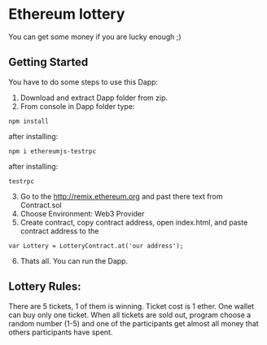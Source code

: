 # Ethereum lottery

You can get some money if you are lucky enough ;)

## Getting Started

You have to do some steps to use this Dapp:

1) Download and extract Dapp folder from zip.
2) From console in Dapp folder type: 
```
npm install
```
after installing:
```
npm i ethereumjs-testrpc
```
after installing:
```
testrpc
```
3) Go to the http://remix.ethereum.org and past there text from Contract.sol
4) Choose Environment: Web3 Provider
5) Create contract, copy contract address, open index.html, and paste contract address to the
```
var Lottery = LotteryContract.at('our address');
```
6) Thats all. You can run the Dapp.

## Lottery Rules:

There are 5 tickets, 1 of them is winning. Ticket cost is 1 ether. One wallet can buy only one ticket. When all tickets are sold out, program choose a random number (1-5) and one of the participants get almost all money that others participants have spent.




